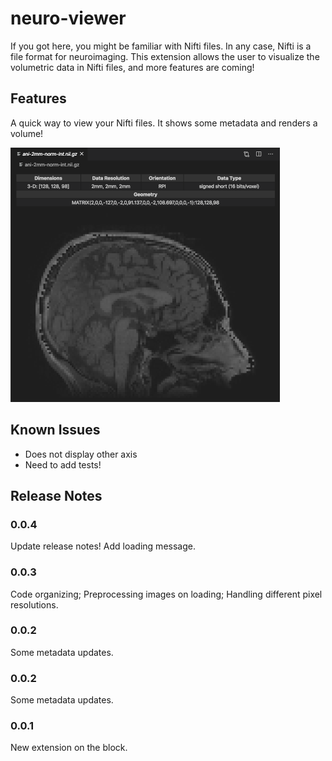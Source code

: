 # neuro-viewer

If you got here, you might be familiar with Nifti files. In any case, Nifti is a file format for neuroimaging.
This extension allows the user to visualize the volumetric data in Nifti files, and more features are coming!

## Features

A quick way to view your Nifti files. It shows some metadata and renders a volume!

![My brain in the viewer](https://raw.githubusercontent.com/anibalsolon/vscode-neuro-viewer/main/nifti-viewer.png)

## Known Issues

* Does not display other axis
* Need to add tests!

## Release Notes

### 0.0.4

Update release notes!
Add loading message.

### 0.0.3

Code organizing;
Preprocessing images on loading;
Handling different pixel resolutions.

### 0.0.2

Some metadata updates.

### 0.0.2

Some metadata updates.

### 0.0.1

New extension on the block.
